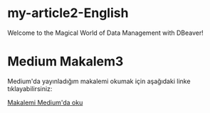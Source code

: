 # my-article2-English
Welcome to the Magical World of Data Management with DBeaver!

# Medium Makalem3

Medium'da yayınladığım makalemi okumak için aşağıdaki linke tıklayabilirsiniz:

[Makalemi Medium'da oku](https://medium.com/academy-team/welcome-to-the-magical-world-of-data-management-with-dbeaver-a8fd801d641e)

